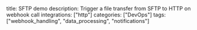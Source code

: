 title: SFTP demo
description: Trigger a file transfer from SFTP to HTTP on webhook call
integrations: ["http"]
categories: ["DevOps"]
tags: ["webhook_handling", "data_processing", "notifications"]
